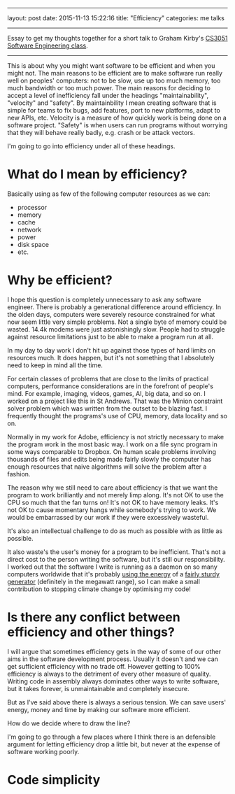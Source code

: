 - - -
layout: post
date:   2015-11-13 15:22:16
title: "Efficiency"
categories: me talks
- - -

Essay to get my thoughts together for a short talk to Graham Kirby's [CS3051 Software Engineering class](https://info.cs.st-andrews.ac.uk/student-handbook/modules/CS3051.html).

- - -

<!-- 
Outline:

- why to be efficient
- - save time and memory
- - save energy (important for mobile)

- point out that efficiency and other attributes are often not in conflict, but I'm going to talk about trade offs when they are

- What is efficiency?
- - memory, disk, network, CPU, liveness, threads, processes, etc.

Example code for each and every one

- keep code simple (MAINTAINABILITY)
- - compare a couple of things, e.g.
- - - write XML to disk
- - - binary dump to disk
- - or
- - - compare ruby on rails with writing a website in rails?
- - or
- - - stuffing bits and pieces into structs
- - - using clean data structures
- - simple code has genuine value
- - - it is easier to maintain, this is the big one
- - - - code has to be capable of being changed
- - - quicker to write
- - - less likely to harbour bugs

- maximise short term progress, fix later
- - we need to complete projects
- - - prototypes, optimise for quick feedback
- - we can fix it up later once we know it's the right thing
- - usually we don't get an opportunity to rewrite so it's a good idea to make the code nice but slow

- in a pinch to speed development (VELOCITY)
- - this is the worst kind because we are just trying to complete the functionality without paying attention to speed, it could turn out to be a mistake

- small problem (VELOCITY)
- - If the problem is and will remain small then it doesn't matter how it's written.
- - if the constant factor is small then worse algorithms might be better e.g. map vs vector
- - - e.g. memory locality, etc.
- - - show storage hierarchy charts
- - example: talk about the Sabre thing of writing to disk vs. sending over named pipe

- safety (SAFETY)
- - runtime checking to make sure it's not being used as an attack vector

- choice of language (MAINTAINABILITY + VELOCITY)
- - big area
- - maintainable languages are not always slow, but they tend to be
- - why: to get speed you need to take control of more elements, e.g. types, optimising simple concepts, function call method
- - not always, but often, give counterexamples:
- - - e.g. letting the compiler do its stuff
- - - e.g. being more abstracted lets the compiler/runtime optimise
- - - e.g. modern languages can recover the losses that come from vagueness
- - - e.g. domain specific languages like constraints

- premature optimisation (SPEED)
- - actually use a profiler live?
- - when to stop? there is such a thing as fast enough
- - http://programmers.stackexchange.com/questions/89620/clean-readable-code-vs-fast-hard-to-read-code-when-to-cross-the-line
- - opinion: It's probably easier to optimise a clean program written without excessive attention to performance, than to optimise a program written for speed from the outset. But it's definitely easier to maintain the clean program.

- not work efficient (WORK EFFICIENCY)
- - e.g. bittorrent, can't find any reference to this
- - https://en.wikipedia.org/wiki/Algorithmic_efficiency

conclusion:
- - please leave a comment if you can think of anything else
-->

This is about why you might want software to be efficient and when you might not. The main reasons to be efficient are to make software run really well on peoples' computers: not to be slow, use up too much memory, too much bandwidth or too much power. The main reasons for deciding to accept a level of inefficiency fall under the headings "maintainability", "velocity" and "safety". By maintainbility I mean creating software that is simple for teams to fix bugs, add features, port to new platforms, adapt to new APIs, etc. Velocity is a measure of how quickly work is being done on a software project. "Safety" is when users can run programs without worrying that they will behave really badly, e.g. crash or be attack vectors.

I'm going to go into efficiency under all of these headings.

# What do I mean by efficiency?

Basically using as few of the following computer resources as we can:

- processor
- memory
- cache
- network
- power
- disk space
- etc.

# Why be efficient?

I hope this question is completely unnecessary to ask any software engineer. There is probably a generational difference around efficiency. In the olden days, computers were severely resource constrained for what now seem little very simple problems. Not a single byte of memory could be wasted. 14.4k modems were just astonishingly slow. People had to struggle against resource limitations just to be able to make a program run at all.

In my day to day work I don't hit up against those types of hard limits on resources much. It does happen, but it's not something that I absolutely need to keep in mind all the time.

For certain classes of problems that are close to the limits of practical computers, performance considerations are in the forefront of people's mind. For example, imaging, videos, games, AI, big data, and so on. I worked on a project like this in St Andrews. That was the Minion constraint solver problem which was written from the outset to be blazing fast. I frequently thought the programs's use of CPU, memory, data locality and so on.

Normally in my work for Adobe, efficiency is not strictly necessary to make the program work in the most basic way. I work on a file sync program in some ways comparable to Dropbox. On human scale problems involving thousands of files and edits being made fairly slowly the computer has enough resources that naive algorithms will solve the problem after a fashion.

The reason why we still need to care about efficiency is that we want the program to work brilliantly and not merely limp along. It's not OK to use the CPU so much that the fan turns on! It's not OK to have memory leaks. It's not OK to cause momentary hangs while somebody's trying to work. We would be embarrassed by our work if they were excessively wasteful.

It's also an intellectual challenge to do as much as possible with as little as possible. 

It also waste's the user's money for a program to be inefficient. That's not a direct cost to the person writing the software, but it's still our responsibility. I worked out that the software I write is running as a daemon on so many computers worldwide that it's probably [using the energy](https://blog.mozilla.org/nnethercote/2015/08/26/what-does-the-os-x-activity-monitors-energy-impact-actually-measure/) of a [fairly sturdy generator](https://en.wikipedia.org/wiki/Power_station#Typical_power_output) (definitely in the megawatt range), so I can make a small contribution to stopping climate change by optimising my code!

# Is there any conflict between efficiency and other things?

I will argue that sometimes efficiency gets in the way of some of our other aims in the software development process. Usually it doesn't and we can get sufficient efficiency with no trade off. However getting to 100% efficiency is always to the detriment of every other measure of quality. Writing code in assembly always dominates other ways to write software, but it takes forever, is unmaintainable and completely insecure.

But as I've said above there is always a serious tension. We can save users' energy, money and time by making our software more efficient.

How do we decide where to draw the line?

I'm going to go through a few places where I think there is an defensible argument for letting efficiency drop a little bit, but never at the expense of software working poorly.

# Code simplicity

